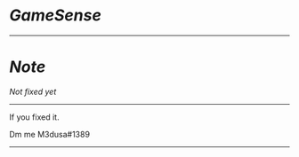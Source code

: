 # *GameSense*

-----------------------------------------
# *Note*

*Not fixed yet*

-----------------------------------------

If you fixed it.

Dm me M3dusa#1389

-----------------------------------------

